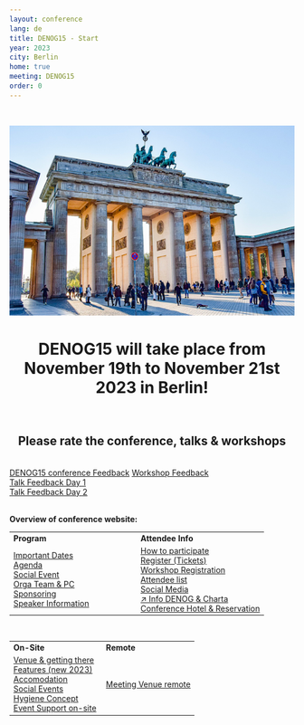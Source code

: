 ```yaml
---
layout: conference
lang: de
title: DENOG15 - Start
year: 2023
city: Berlin
home: true
meeting: DENOG15
order: 0
---
```


<br />

![DENOG15 Banner](/images/meetings/denog15/denog15_brandenburgertor.png)
<br />

<center>
    <h1>DENOG15 will take place from November 19th to November 21st 2023 in Berlin!</h1>
</center>

<br />

<center>
    <h2>Please rate the conference, talks & workshops</h2>
</center>

<br />
<a href="https://forms.gle/4jBiqHDyzU4c4A7E9">DENOG15 conference Feedback</a>
<a href="https://forms.gle/ZkzHzvXYCpGb88uD7">Workshop Feedback</a><br/>
<a href="https://forms.gle/qhgooAqZWYfUYgcp7">Talk Feedback Day 1</a><br/>
<a href="https://forms.gle/sGm7DTZoPAYBPwXj6">Talk Feedback Day 2</a><br/>

<br />


<b>Overview of conference website:</b><br />
<table border="0" width="100%">
<tr>
 <td width="50%"><b>Program</b></td>
 <td width="50%"><b>Attendee Info</b></td>
</tr>
<tr>
 <td>
  <a href="important_dates.html">Important Dates </a><br />
  <a href="agenda.html">Agenda</a><br />
  <a href="social.html">Social Event</a><br />
  <a href="orga.html">Orga Team & PC</a><br />
  <a href="sponsoring.html">Sponsoring</a><br />
  <a href="speaker.html">Speaker Information</a><br />
 </td>
 <td>
  <a href="participation.html">How to participate</a><br />
  <a href="tickets.html">Register (Tickets)</a><br />
  <a href="workshop_registration.html">Workshop Registration</a><br />
  <a href="attendees.html">Attendee list</a><br />
  <a href="socialmedia.html">Social Media</a><br />
  <a href="denoginfo.html">&#8599; Info DENOG & Charta</a><br />
  <a href="hotels.html">Conference Hotel & Reservation</a><br />
 </td>
</tr>
</table>

<br />

<table border="0" width="100%">
<tr>
 <td width="50%"><b>On-Site</b></td>
 <td width="50%"><b>Remote</b></td>
</tr>
<tr>
 <td>
  <a href="venue.html">Venue & getting there</a><br />
  <a href="features.html">Features (new 2023)</a><br />
  <a href="hotels.html">Accomodation</a><br />
  <a href="social.html">Social Events</a><br />
  <a href="hygiene_concept.html">Hygiene Concept</a><br />
  <a href="eventsupport.html">Event Support on-site</a><br />
 </td>
 <td>
  <a href="venueremote.html">Meeting Venue remote</a><br />
 </td>
</tr>
</table>


